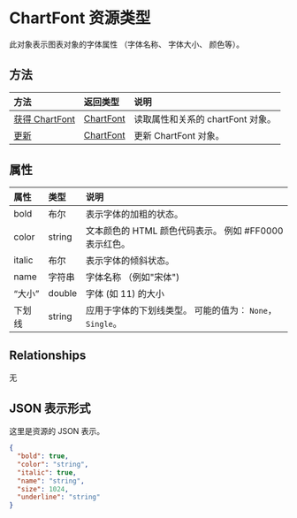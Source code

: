 # <a name="chartfont-resource-type"></a>ChartFont 资源类型

此对象表示图表对象的字体属性 （字体名称、 字体大小、 颜色等）。


## <a name="methods"></a>方法

| 方法           | 返回类型    |说明|
|:---------------|:--------|:----------|
|[获得 ChartFont](../api/chartfont_get.md) | [ChartFont](chartfont.md) |读取属性和关系的 chartFont 对象。|
|[更新](../api/chartfont_update.md) | [ChartFont](chartfont.md)   |更新 ChartFont 对象。 |

## <a name="properties"></a>属性
| 属性     | 类型   |说明|
|:---------------|:--------|:----------|
|bold|布尔|表示字体的加粗的状态。|
|color|string|文本颜色的 HTML 颜色代码表示。 例如 #FF0000 表示红色。|
|italic|布尔|表示字体的倾斜状态。|
|name|字符串|字体名称 （例如"宋体")|
|“大小”|double|字体 (如 11) 的大小|
|下划线|string|应用于字体的下划线类型。 可能的值为︰ `None`， `Single`。|

## <a name="relationships"></a>Relationships
无


## <a name="json-representation"></a>JSON 表示形式

这里是资源的 JSON 表示。

<!-- {
  "blockType": "resource",
  "optionalProperties": [

  ],
  "@odata.type": "microsoft.graph.chartFont"
}-->

```json
{
  "bold": true,
  "color": "string",
  "italic": true,
  "name": "string",
  "size": 1024,
  "underline": "string"
}

```

<!-- uuid: 8fcb5dbc-d5aa-4681-8e31-b001d5168d79
2015-10-25 14:57:30 UTC -->
<!-- {
  "type": "#page.annotation",
  "description": "ChartFont resource",
  "keywords": "",
  "section": "documentation",
  "tocPath": ""
}-->